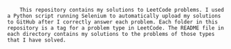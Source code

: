 
        This repository contains my solutions to LeetCode problems. I used a Python script running Selenium to automatically upload my solutions to GitHub after I correctly answer each problem. Each folder in this repository is a tag for a problem type in LeetCode. The README file in each directory contains my solutions to the problems of those types that I have solved.